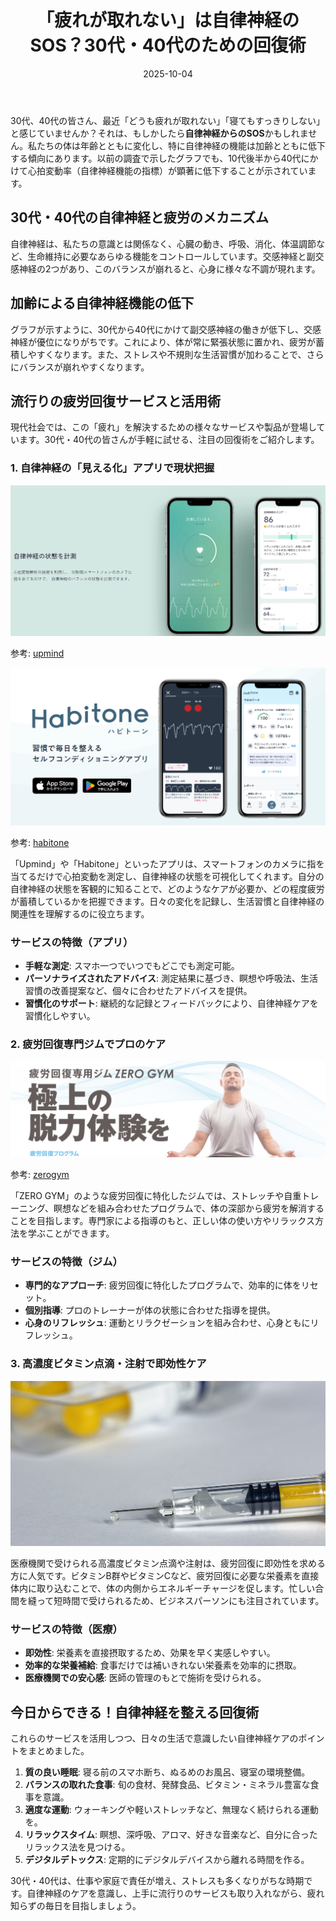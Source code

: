 ﻿---
title: "「疲れが取れない」は自律神経のSOS？30代・40代のための回復術"
date: 2025-10-04
tags: [疲労, 自律神経, 回復]
category: health
image: /a-blog/article_images/health/fatigue_recovery_thumbnail.png
description: "30代・40代で続く疲労の原因としての自律神経の乱れと、日常でできる回復法や最新サービスを紹介します。"
---

30代、40代の皆さん、最近「どうも疲れが取れない」「寝てもすっきりしない」と感じていませんか？それは、もしかしたら**自律神経からのSOS**かもしれません。私たちの体は年齢とともに変化し、特に自律神経の機能は加齢とともに低下する傾向にあります。以前の調査で示したグラフでも、10代後半から40代にかけて心拍変動率（自律神経機能の指標）が顕著に低下することが示されています。

## 30代・40代の自律神経と疲労のメカニズム

自律神経は、私たちの意識とは関係なく、心臓の動き、呼吸、消化、体温調節など、生命維持に必要なあらゆる機能をコントロールしています。交感神経と副交感神経の2つがあり、このバランスが崩れると、心身に様々な不調が現れます。

## 加齢による自律神経機能の低下

グラフが示すように、30代から40代にかけて副交感神経の働きが低下し、交感神経が優位になりがちです。これにより、体が常に緊張状態に置かれ、疲労が蓄積しやすくなります。また、ストレスや不規則な生活習慣が加わることで、さらにバランスが崩れやすくなります。

## 流行りの疲労回復サービスと活用術

現代社会では、この「疲れ」を解決するための様々なサービスや製品が登場しています。30代・40代の皆さんが手軽に試せる、注目の回復術をご紹介します。

### 1. 自律神経の「見える化」アプリで現状把握

![自律神経測定アプリの画面イメージ](/article_images/health/autonomic_app.png)

参考: [upmind](https://upmind.co.jp/)

![upmind](/article_images/health/zero_gym.png)

参考: [habitone](https://habitone.life/)

「Upmind」や「Habitone」といったアプリは、スマートフォンのカメラに指を当てるだけで心拍変動を測定し、自律神経の状態を可視化してくれます。自分の自律神経の状態を客観的に知ることで、どのようなケアが必要か、どの程度疲労が蓄積しているかを把握できます。日々の変化を記録し、生活習慣と自律神経の関連性を理解するのに役立ちます。

### サービスの特徴（アプリ）

* **手軽な測定**: スマホ一つでいつでもどこでも測定可能。
* **パーソナライズされたアドバイス**: 測定結果に基づき、瞑想や呼吸法、生活習慣の改善提案など、個々に合わせたアドバイスを提供。
* **習慣化のサポート**: 継続的な記録とフィードバックにより、自律神経ケアを習慣化しやすい。

### 2. 疲労回復専門ジムでプロのケア

![ジムでストレッチを行う人](/article_images/health/zerogym.png)

参考: [zerogym](https://zerogym.jp/)

「ZERO GYM」のような疲労回復に特化したジムでは、ストレッチや自重トレーニング、瞑想などを組み合わせたプログラムで、体の深部から疲労を解消することを目指します。専門家による指導のもと、正しい体の使い方やリラックス方法を学ぶことができます。

### サービスの特徴（ジム）

* **専門的なアプローチ**: 疲労回復に特化したプログラムで、効率的に体をリセット。
* **個別指導**: プロのトレーナーが体の状態に合わせた指導を提供。
* **心身のリフレッシュ**: 運動とリラクゼーションを組み合わせ、心身ともにリフレッシュ。

### 3. 高濃度ビタミン点滴・注射で即効性ケア

![点滴を受けている人の腕](/article_images/health/vitamin_drip.png)

医療機関で受けられる高濃度ビタミン点滴や注射は、疲労回復に即効性を求める方に人気です。ビタミンB群やビタミンCなど、疲労回復に必要な栄養素を直接体内に取り込むことで、体の内側からエネルギーチャージを促します。忙しい合間を縫って短時間で受けられるため、ビジネスパーソンにも注目されています。

### サービスの特徴（医療）

* **即効性**: 栄養素を直接摂取するため、効果を早く実感しやすい。
* **効率的な栄養補給**: 食事だけでは補いきれない栄養素を効率的に摂取。
* **医療機関での安心感**: 医師の管理のもとで施術を受けられる。

## 今日からできる！自律神経を整える回復術

これらのサービスを活用しつつ、日々の生活で意識したい自律神経ケアのポイントをまとめました。

1. **質の良い睡眠**: 寝る前のスマホ断ち、ぬるめのお風呂、寝室の環境整備。
2. **バランスの取れた食事**: 旬の食材、発酵食品、ビタミン・ミネラル豊富な食事を意識。
3. **適度な運動**: ウォーキングや軽いストレッチなど、無理なく続けられる運動を。
4. **リラックスタイム**: 瞑想、深呼吸、アロマ、好きな音楽など、自分に合ったリラックス法を見つける。
5. **デジタルデトックス**: 定期的にデジタルデバイスから離れる時間を作る。

30代・40代は、仕事や家庭で責任が増え、ストレスも多くなりがちな時期です。自律神経のケアを意識し、上手に流行りのサービスも取り入れながら、疲れ知らずの毎日を目指しましょう。
